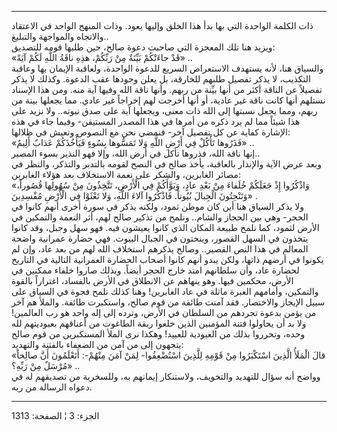 ------------------------------------------------------------------------

ذات الكلمة الواحدة التي بها بدأ هذا الخلق وإليها يعود. وذات المنهج
الواحد في الاعتقاد والاتجاه والمواجهة والتبليغ..  
ويزيد هنا تلك المعجزة التي صاحبت دعوة صالح، حين طلبها قومه للتصديق:  
«قَدْ جاءَتْكُمْ بَيِّنَةٌ مِنْ رَبِّكُمْ، هذِهِ ناقَةُ اللَّهِ لَكُمْ آيَةً» ..  
والسياق هنا، لأنه يستهدف الاستعراض السريع للدعوة الواحدة، ولعاقبة
الإيمان بها وعاقبة التكذيب، لا يذكر تفصيل طلبهم للخارقة، بل يعلن وجودها
عقب الدعوة. وكذلك لا يذكر تفصيلاً عن الناقة أكثر من أنها بيِّنة من ربهم.
وأنها ناقة الله وفيها آية منه. ومن هذا الإسناد نستلهم أنها كانت ناقة غير
عادية، أو أنها أخرجت لهم إخراجاً غير عادي. مما يجعلها بينة من ربهم، ومما
يجعل نسبتها إلى الله ذات معنى، ويجعلها آية على صدق نبوته.. ولا نزيد على
هذا شيئاً مما لم يرد ذكره من أمرها في هذا المصدر المستيقن- وفيما جاء في
هذه الإشارة كفاية عن كل تفصيل آخر- فنمضي نحن مع النصوص ونعيش في
ظلالها:  
«فَذَرُوها تَأْكُلْ فِي أَرْضِ اللَّهِ وَلا تَمَسُّوها بِسُوءٍ فَيَأْخُذَكُمْ عَذابٌ أَلِيمٌ» ..  
إنها ناقة الله، فذروها تأكل في أرض الله، وإلا فهو النذير بسوء المصير..  
وبعد عرض الآية والإنذار بالعاقبة، يأخذ صالح في النصح لقومه بالتدبر
والتذكر، والنظر في مصائر الغابرين، والشكر على نعمة الاستخلاف بعد هؤلاء
الغابرين:  
«وَاذْكُرُوا إِذْ جَعَلَكُمْ خُلَفاءَ مِنْ بَعْدِ عادٍ، وَبَوَّأَكُمْ فِي الْأَرْضِ، تَتَّخِذُونَ مِنْ سُهُولِها
قُصُوراً، وَتَنْحِتُونَ الْجِبالَ بُيُوتاً. فَاذْكُرُوا آلاءَ اللَّهِ، وَلا تَعْثَوْا فِي الْأَرْضِ
مُفْسِدِينَ» .  
ولا يذكر السياق هنا أين كان موطن ثمود، ولكنه يذكر في سورة أخرى أنهم
كانوا في الحجر- وهي بين الحجاز والشام.. ونلمح من تذكير صالح لهم، أثر
النعمة والتمكين في الأرض لثمود، كما نلمح طبيعة المكان الذي كانوا يعيشون
فيه. فهو سهل وجبل، وقد كانوا يتخذون في السهل القصور، وينحتون في الجبال
البيوت. فهي حضارة عمرانية واضحة المعالم في هذا النص القصير.. وصالح
يذكرهم استخلاف الله لهم من بعد عاد، وإن لم يكونوا في أرضهم ذاتها، ولكن
يبدو أنهم كانوا أصحاب الحضارة العمرانية التالية في التاريخ لحضارة عاد،
وأن سلطانهم امتد خارج الحجر أيضاً. وبذلك صاروا خلفاء ممكنين في الأرض،
محكمين فيها. وهو ينهاهم عن الانطلاق في الأرض بالفساد، اغتراراً بالقوة
والتمكين، وأمامهم العبرة ماثلة في عاد الغابرين! وهنا كذلك نلمح فجوة في
السياق على سبيل الإيجاز والاختصار. فقد آمنت طائفة من قوم صالح، واستكبرت
طائفة. والملأ هم آخر من يؤمن بدعوة تجردهم من السلطان في الأرض، وترده إلى
إله واحد هو رب العالمين! ولا بد أن يحاولوا فتنة المؤمنين الذين خلعوا
ربقة الطاغوت من أعناقهم بعبوديتهم لله وحده، وتحرروا بذلك من العبودية
للعبيد! وهكذا نرى الملأ المستكبرين من قوم صالح يتجهون إلى من آمن من
الضعفاء بالفتنة والتهديد:  
«قالَ الْمَلَأُ الَّذِينَ اسْتَكْبَرُوا مِنْ قَوْمِهِ لِلَّذِينَ اسْتُضْعِفُوا- لِمَنْ آمَنَ مِنْهُمْ-: أَتَعْلَمُونَ
أَنَّ صالِحاً مُرْسَلٌ مِنْ رَبِّهِ؟» ..  
وواضح أنه سؤال للتهديد والتخويف، ولاستنكار إيمانهم به، وللسخرية من
تصديقهم له في دعواه الرسالة من ربه.

------------------------------------------------------------------------

الجزء: 3 ¦ الصفحة: 1313
